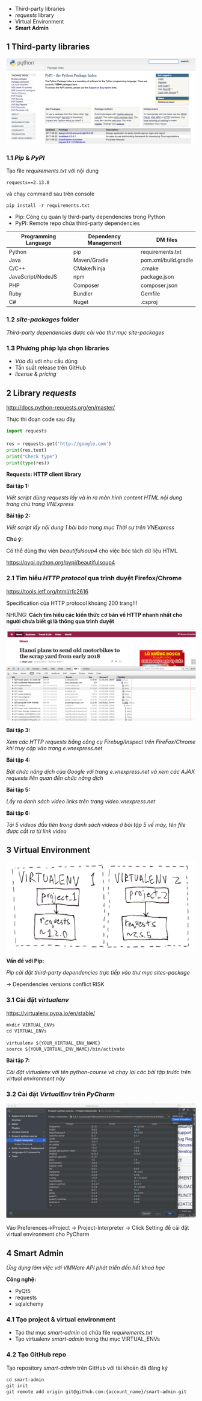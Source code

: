 * Third-party libraries
* *requests* library
* Virtual Environment
* **Smart Admin**

## 1 Third-party libraries

![](https://raw.githubusercontent.com/mto/python-course/master/Session4/material/pypi_index.png)

### 1.1 *Pip* & *PyPI*

Tạo file *requirements.txt* với nội dung

```shell
requests==2.13.0
```

và chạy command sau trên console

```shell
pip install -r requirements.txt
```


* Pip: Công cụ quản lý third-party dependencies trong Python
* PyPI: Remote repo chứa third-party dependencies


| Programming Language | Dependency Management | DM files |
|---|---|---|
|Python|pip|requirements.txt|
|Java|Maven/Gradle|pom.xml/build.gradle|
|C/C++|CMake/Ninja|.cmake|
|JavaScript/NodeJS|npm|package.json|
|PHP|Composer|composer.json|
|Ruby|Bundler|Gemfile|
|C#|Nuget|.csproj|

### 1.2 *site-packages* folder

*Third-party dependencies được cài vào thư mục *site-packages**

### 1.3 Phương pháp lựa chọn libraries

* *Vừa đủ* với nhu cầu dùng
* Tần suất release trên GitHub
* *license* & *pricing*

## 2 Library *requests*

http://docs.python-requests.org/en/master/

Thực thi đoạn code sau đây

```python
import requests

res = requests.get('http://google.com')
print(res.text)
print("Check type")
print(type(res))
```

**Requests: HTTP client library**

__**Bài tập 1:**__

*Viết script dùng *requests* lấy và in ra màn hình content HTML nội dung trang chủ trang VNExpress*

__**Bài tập 2:**__

*Viết script lấy nội dung 1 bài báo trong mục *Thời sự* trên VNExpress*

__**Chú ý:**__

Có thể dùng thư viện *beautifulsoup4* cho việc bóc tách dữ liệu HTML

https://pypi.python.org/pypi/beautifulsoup4

### 2.1 Tìm hiểu *HTTP protocol* qua trình duyệt Firefox/Chrome

https://tools.ietf.org/html/rfc2616

Specification của HTTP protocol khoảng 200 trang!!!

NHƯNG:
**Cách tìm hiểu các kiến thức cơ bản về HTTP nhanh nhất cho người chưa biết gì là thông qua trình duyệt**

![](https://raw.githubusercontent.com/mto/python-course/master/Session4/material/vnexpress_firebug.png)

__**Bài tập 3:**__

*Xem các HTTP requests bằng công cụ Firebug/Inspect trên FireFox/Chrome khi truy cập vào trang *e.vnexpress.net**



__**Bài tập 4:**__

*Bật chức năng dịch của Google với trang *e.vnexpress.net* và xem các AJAX requests liên quan đến chức năng dịch*

__**Bài tập 5:**__

*Lấy ra danh sách video links trên trang *video.vnexpress.net**

__**Bài tập 6:**__

*Tải 5 videos đầu tiên trong danh sách videos ở bài tập 5 về máy, tên file được cắt ra từ link video*

## 3 Virtual Environment

![](https://raw.githubusercontent.com/mto/python-course/master/Session4/material/virtual_environment.jpg)

__Vấn đề với Pip:__

*Pip cài đặt third-party dependencies trực tiếp vào thư mục sites-package*

-> Dependencies versions conflict RISK

### 3.1 Cài đặt *virtualenv*

https://virtualenv.pypa.io/en/stable/

```shell
mkdir VIRTUAL_ENVs
cd VIRTUAL_ENVs

virtualenv ${YOUR_VIRTUAL_ENV_NAME}
source ${YOUR_VIRTUAL_ENV_NAME}/bin/activate
```

__**Bài tập 7:**__

*Cài đặt *virtualenv* với tên *python-course* và chạy lại các bài tập trước trên virtual environment này*

### 3.2 Cài đặt *VirtualEnv* trên *PyCharm*

![](https://raw.githubusercontent.com/mto/python-course/master/Session4/material/venv_pycharm.png)

Vào Preferences->Project -> Project-Interpreter -> Click Setting để cài đặt virtual environment cho PyCharm

## 4 **Smart Admin**

*Ứng dụng làm việc với VMWare API phát triển đến hết khoá học*

__**Công nghệ:**__

* PyQt5
* requests
* sqlalchemy

### 4.1 Tạo project & virtual environment

* Tạo thư mục *smart-admin* có chứa file *requirements.txt*
* Tạo virtualenv *smart-admin* trong thư mục VIRTUAL_ENVs

### 4.2 Tạo GitHub repo

Tạo repository *smart-admin* trên GitHub với tài khoản đã đăng ký

```
cd smart-admin
git init
git remote add origin git@github.com:{account_name}/smart-admin.git
```